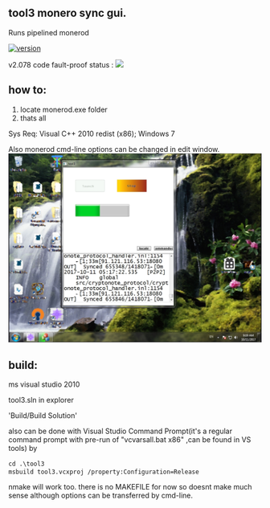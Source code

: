## tool3 monero sync gui. 
Runs pipelined monerod
 
[![version](https://img.shields.io/badge/%20%20tool3%20%20%20-v2.078%20%20Afterburning'%20SP3-brightgreen.svg)](https://github.com/alexeyneu/tool3/releases/v2.078)

v2.078 code fault-proof status :
 [![ ](https://scan.coverity.com/projects/13991/badge.svg)](https://scan.coverity.com/projects/alexeyneu-tool3)

## how to: 
1. locate monerod.exe folder  
2. thats all

Sys Req: 
Visual C++ 2010 redist (x86);
Windows 7    

Also monerod cmd-line options can be changed in edit window.
![Screen1](/screens/Untitled%202.jpg)


## build:
ms visual studio 2010

tool3.sln in explorer 
 
'Build/Build Solution' 

also can be done with Visual Studio Command Prompt(it's a regular  command prompt with pre-run of "vcvarsall.bat x86" ,can be found in VS tools) by
``` 
cd .\tool3
msbuild tool3.vcxproj /property:Configuration=Release  
```


nmake will work too. there is no MAKEFILE for now so doesnt make much sense although options can be transferred by cmd-line.
